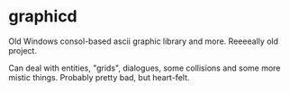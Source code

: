# graphicd
 Old Windows consol-based ascii graphic library and more. Reeeeally old project.

Can deal with entities, "grids", dialogues, some collisions and some more mistic things. Probably pretty bad, but heart-felt.
